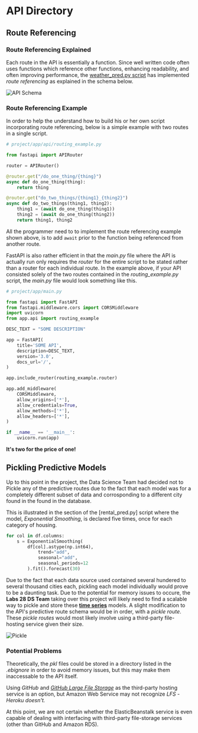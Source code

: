 # API Directory

## Route Referencing

### Route Referencing Explained

Each route in the API is essentially a function. Since well written code often uses functions which reference other functions, enhancing readability, and often improving performance, the [weather_pred.py script](weather_pred.py) has implemented *route referencing* as explained in the schema below.

![API Schema](https://raw.githubusercontent.com/Lambda-School-Labs/Labs26-Citrics-DS-TeamA/master/data/whimsical/APISchema.png)

### Route Referencing Example

In order to help the  understand how to build his or her own script incorporating route referencing, below is a simple example with two routes in a single script.

```python
# project/app/api/routing_example.py

from fastapi import APIRouter

router = APIRouter()

@router.get("/do_one_thing/{thing}")
async def do_one_thing(thing):
    return thing

@router.get("do_two_things/{thing1}_{thing2}")
async def do_two_things(thing1, thing2):
    thing1 = (await do_one_thing(thing1))
    thing2 = (await do_one_thing(thing2))
    return thing1, thing2
```

All the programmer need to to implement the route referencing example shown above, is to add ```await``` prior to the function being referenced from another route.

FastAPI is also rather efficient in that the *main.py* file where the API is actually run only requires the *router* for the entire script to be stated rather than a router for each individual route. In the example above, if your API consisted solely of the two routes contained in the *routing_example.py* script, the *main.py* file would look something like this.

```python
# project/app/main.py

from fastapi import FastAPI
from fastapi.middleware.cors import CORSMiddleware
import uvicorn
from app.api import routing_example

DESC_TEXT = "SOME DESCRIPTION"

app = FastAPI(
    title='SOME API',
    description=DESC_TEXT,
    version='3.0',
    docs_url='/',
)

app.include_router(routing_example.router)

app.add_middleware(
    CORSMiddleware,
    allow_origins=['*'],
    allow_credentials=True,
    allow_methods=['*'],
    allow_headers=['*'],
)

if __name__ == '__main__':
    uvicorn.run(app)
```

**It's two for the price of one!**

## Pickling Predictive Models

Up to this point in the project, the Data Science Team had decided not to Pickle any of the predictive routes due to the fact that each model was for a completely different subset of data and corrosponding to a different city found in the found in the database. 

This is illustrated in the section of the [rental_pred.py] script where the model, *Exponential Smoothing*, is declared five times, once for each category of housing.

```python
for col in df.columns:
    s = ExponentialSmoothing(
        df[col].astype(np.int64),
            trend="add",
            seasonal="add",
            seasonal_periods=12
        ).fit().forecast(30)
```

Due to the fact that each data source used contained several hundered to several thousand cities each, pickling each model individually would prove to be a daunting task. Due to the potential for memory issues to occure, the **Labs 28 DS Team** taking over this project will likely need to find a scalable way to pickle and store these [**time series**](https://github.com/Lambda-School-Labs/Labs26-Citrics-DS-TeamA/blob/master/development/notebooks/tsa.ipynb) models. A slight modification to the API's predictive route schema would be in order, with a *pickle route*. These *pickle routes* would most likely involve using a third-party file-hosting service given their size.

![Pickle](https://raw.githubusercontent.com/Lambda-School-Labs/Labs26-Citrics-DS-TeamA/master/data/whimsical/Pickling.png)

### Potential Problems

Theoretically, the *pkl* files could be stored in a directory listed in the *.ebignore* in order to avoid memory issues, but this may make them inaccessable to the API itself.

Using *GitHub* and [*GitHub Large File Storage*](https://git-lfs.github.com/) as the third-party hosting service is an option, but Amazon Web Service may not recognize *LFS* - *Heroku doesn't.*

At this point, we are not certain whether the ElasticBeanstalk service is even capable of dealing with interfacing with third-party file-storage services (other than GitHub and Amazon RDS).